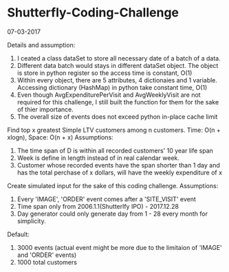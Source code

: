 # Shutterfly-Coding-Challenge
07-03-2017

Details and assumption:
1. I ceated a class dataSet to store all necessary date of a batch of a data. 
2. Different data batch would stays in different dataSet object. The object is store in python register so the access time is constant, O(1)
3. Within every object, there are 5 attributes, 4 dictionaies and 1 variable. Accessing dictionary (HashMap) in python take constant time, O(1)
4. Even though AvgExpenditurePerVisit and AvgWeeklyVisit are not required for this challenge, I still built the function for them for the sake of thier importance.
5. The overall size of events does not exceed python in-place cache limit



Find top x greatest Simple LTV customers among n customers. Time: O(n + xlogn), Space: O(n + x) 
Assumptions:
1. The time span of D is within all recorded customers' 10 year life span
2. Week is define in length instead of in real calendar week.
3. Customer whose recorded events have the span shorter than 1 day and has the total perchase of x dollars, will have the weekly expenditure of x


Create simulated input for the sake of this coding challenge. 
Assumptions:
1. Every 'IMAGE', 'ORDER' event comes after a 'SITE_VISIT' event
2. Time span only from 2006.1.1(Shutterlfy IPO) - 2017.12.28
3. Day generator could only generate day from 1 - 28 every month for simplicity.

Default:
1. 3000 events (actual event might be more due to the limitaion of 'IMAGE' and 'ORDER' events)
2. 1000 total customers

